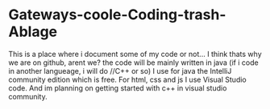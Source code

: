 # Gateways-coole-Coding-trash-Ablage
This is a place where i document some of my code or not... I think thats why we are on github, arent we?
the code will be mainly written in java (if i code in another langueage, i will do //C++ or so)
I use for java the IntelliJ community edition which is free.
For html, css and js I use Visual Studio code.
And im planning on getting started with c++ in visual studio community.
